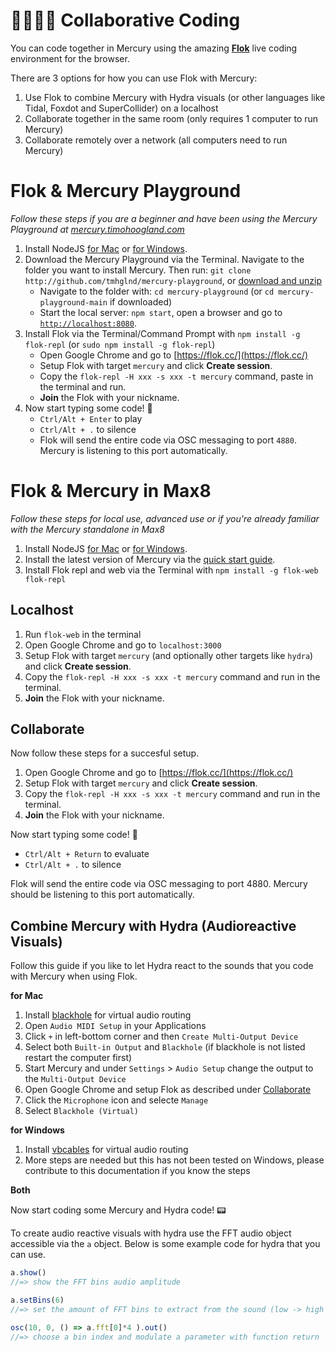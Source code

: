 # 👩‍💻👨‍💻 Collaborative Coding

You can code together in Mercury using the amazing [**Flok**](https://flok.clic.cf/) live coding environment for the browser. 

There are 3 options for how you can use Flok with Mercury:
1. Use Flok to combine Mercury with Hydra visuals (or other languages like Tidal, Foxdot and SuperCollider) on a localhost
2. Collaborate together in the same room (only requires 1 computer to run Mercury)
3. Collaborate remotely over a network (all computers need to run Mercury)

# Flok & Mercury Playground

*Follow these steps if you are a beginner and have been using the Mercury Playground at [mercury.timohoogland.com](https://mercury.timohoogland.com)*

1. Install NodeJS [for Mac](https://nodejs.org/en) or [for Windows](https://nodejs.org/en).
2. Download the Mercury Playground via the Terminal. Navigate to the folder you want to install Mercury. Then run: `git clone http://github.com/tmhglnd/mercury-playground`, or [download and unzip](https://github.com/tmhglnd/mercury-playground/archive/refs/heads/main.zip)
	- Navigate to the folder with: `cd mercury-playground` (or `cd mercury-playground-main` if downloaded)
	- Start the local server: `npm start`, open a browser and go to [`http://localhost:8080`](http://localhost:8080).
3. Install Flok via the Terminal/Command Prompt with `npm install -g flok-repl` (or `sudo npm install -g flok-repl`)
	- Open Google Chrome and go to [https://flok.cc/](https://flok.cc/)
	- Setup Flok with target `mercury` and click **Create session**.
	- Copy the `flok-repl -H xxx -s xxx -t mercury` command, paste in the terminal and run.
	- **Join** the Flok with your nickname.
4. Now start typing some code! 🎵
	- `Ctrl/Alt + Enter` to play
	- `Ctrl/Alt + .` to silence
	- Flok will send the entire code via OSC messaging to port `4880`. Mercury is listening to this port automatically.

# Flok & Mercury in Max8

*Follow these steps for local use, advanced use or if you're already familiar with the Mercury standalone in Max8*

1. Install NodeJS [for Mac](https://nodejs.org/en) or [for Windows](https://nodejs.org/en).
2. Install the latest version of Mercury via the [quick start guide](https://github.com/tmhglnd/mercury/blob/master/docs/quick-start.md).
3. Install Flok repl and web via the Terminal with `npm install -g flok-web flok-repl`

## Localhost

1. Run `flok-web` in the terminal
2. Open Google Chrome and go to `localhost:3000`
3. Setup Flok with target `mercury` (and optionally other targets like `hydra`) and click **Create session**.
4. Copy the `flok-repl -H xxx -s xxx -t mercury` command and run in the terminal.
5. **Join** the Flok with your nickname.

## Collaborate

Now follow these steps for a succesful setup.
1. Open Google Chrome and go to [https://flok.cc/](https://flok.cc/)
1. Setup Flok with target `mercury` and click **Create session**.
2. Copy the `flok-repl -H xxx -s xxx -t mercury` command and run in the terminal.
4. **Join** the Flok with your nickname.

Now start typing some code! 🎵

- `Ctrl/Alt + Return` to evaluate
- `Ctrl/Alt + .` to silence

Flok will send the entire code via OSC messaging to port 4880. Mercury should be listening to this port automatically.

## Combine Mercury with Hydra (Audioreactive Visuals)

Follow this guide if you like to let Hydra react to the sounds that you code with Mercury when using Flok. 

**for Mac**

1. Install [blackhole](https://existential.audio/blackhole/) for virtual audio routing
2. Open `Audio MIDI Setup` in your Applications
3. Click `+` in left-bottom corner and then `Create Multi-Output Device`
4. Select both `Built-in Output` and `Blackhole` (if blackhole is not listed restart the computer first)
5. Start Mercury and under `Settings` > `Audio Setup` change the output to the `Multi-Output Device`
6. Open Google Chrome and setup Flok as described under [Collaborate](#collaborate)
7. Click the `Microphone` icon and selecte `Manage`
8. Select `Blackhole (Virtual)` 

**for Windows**

1. Install [vbcables](https://vb-audio.com/Cable/index.htm) for virtual audio routing
2. More steps are needed but this has not been tested on Windows, please contribute to this documentation if you know the steps

**Both**

Now start coding some Mercury and Hydra code! 📟

To create audio reactive visuals with hydra use the FFT audio object accessible via the `a` object. Below is some example code for hydra that you can use.

```js
a.show() 
//=> show the FFT bins audio amplitude

a.setBins(6)
//=> set the amount of FFT bins to extract from the sound (low -> high frequencies)

osc(10, 0, () => a.fft[0]*4 ).out()
//=> choose a bin index and modulate a parameter with function return
```
